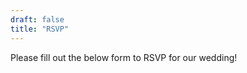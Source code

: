 ```yaml
---
draft: false
title: "RSVP"
---
```


Please fill out the below form to RSVP for our wedding!
<!--
<iframe src="https://docs.google.com/forms/d/e/1FAIpQLSegQfw1KoohfPir3PnW3kMz8ePoERYqKbfocXkcSPVf_a1yig/viewform?embedded=true" class="rsvp-iframe" frameborder="0" marginheight="0" marginwidth="0">Loading…</iframe>
-->